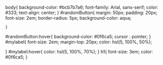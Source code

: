 body{
    background-color: #bcb7b7a6;
    font-family: Arial, sans-serif;
    color: #333;
    text-align: center;
}
#randomButton{
    margin: 50px;
    padding: 20px;
    font-size: 2em;
    border-radius: 5px;
    background-color: aqua;
   
    }
#randomButton:hover{
    background-color: #0f6ca5;
    cursor : pointer;
}
#mylabel{
    font-size: 2em;
    margin-top: 20px;
    color: hsl(5, 100%, 50%);

}
#mylabel:hover{
    color: hsl(5, 100%, 70%);
}
h1{
    font-size: 3em;
    color: #0f6ca5;
}

